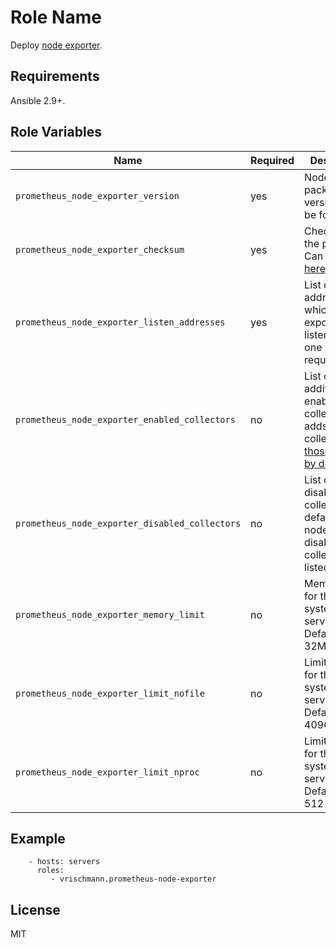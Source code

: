 Role Name
=========

Deploy [node exporter](https://github.com/prometheus/node_exporter).

Requirements
------------

Ansible 2.9+.

Role Variables
--------------

| Name           | Required | Description                         |
| -------------- | -------- | ----------------------------------- |
| `prometheus_node_exporter_version` | yes | Node exporter package version. Can be found [here](https://github.com/prometheus/node_exporter/releases) |
| `prometheus_node_exporter_checksum` | yes | Checksum of the package. Can be found [here](https://github.com/prometheus/node_exporter/releases) |
| `prometheus_node_exporter_listen_addresses` | yes | List of addresses on which node exporter will listen (at least one is required) |
| `prometheus_node_exporter_enabled_collectors` | no | List of additionally enabled collectors. It adds collectors to [those enabled by default](https://github.com/prometheus/node_exporter#enabled-by-default) |
| `prometheus_node_exporter_disabled_collectors` | no | List of disabled collectors. By default node_exporter disables collectors listed [here](https://github.com/prometheus/node_exporter#disabled-by-default) |
| `prometheus_node_exporter_memory_limit` | no |Memory limit for the systemd service. Defaults to 32M |
| `prometheus_node_exporter_limit_nofile` | no |LimitNOFILE for the systemd service. Defaults to 4096 |
| `prometheus_node_exporter_limit_nproc` | no |LimitNPROC for the systemd service. Defaults to 512 |


Example
-------

```
    - hosts: servers
      roles:
         - vrischmann.prometheus-node-exporter
```

License
-------

MIT
